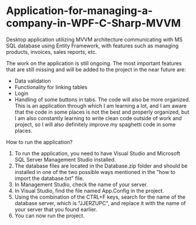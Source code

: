 # Application-for-managing-a-company-in-WPF-C-Sharp-MVVM
Desktop application utilizing MVVM architecture communicating with MS SQL database using Entity Framework, with features such as managing products, invoices, sales reports, etc.

The work on the application is still ongoing. The most important features that are still missing and will be added to the project in the near future are:
- Data validation
- Functionality for linking tables
- Login
- Handling of some buttons in tabs.
The code will also be more organized. This is an application through which I am learning a lot, and I am aware that the code in some places is not the best and properly organized, but I am also constantly learning to write clean code outside of work and project, so I will also definitely improve my spaghetti code in some places.

How to run the application?
1. To run the application, you need to have Visual Studio and Microsoft SQL Server Management Studio installed.
2. The database files are located in the Database.zip folder and should be installed in one of the two possible ways mentioned in the "how to import the database.txt" file.
3. In Management Studio, check the name of your server.
4. In Visual Studio, find the file named App.Config in the project.
5. Using the combination of the CTRL+F keys, search for the name of the database server, which is "JJERZUPC", and replace it with the name of your server that you found earlier.
6. You can now run the project.
